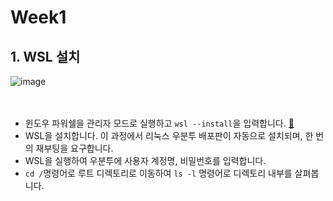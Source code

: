 # Week1

## 1. WSL 설치

![image](https://github.com/user-attachments/assets/bb52d248-5526-46cc-9867-a469fa9d69c6)
<br><br><br>
- 윈도우 파워쉘을 관리자 모드로 실행하고 `wsl --install`을 입력합니다. <a href="https://learn.microsoft.com/ko-kr/windows/wsl/install">🧷</a>
- WSL을 설치합니다. 이 과정에서 리눅스 우분투 배포판이 자동으로 설치되며, 한 번의 재부팅을 요구합니다.
- WSL을 실행하여 우분투에 사용자 계정명, 비밀번호를 입력합니다.
- `cd /`명령어로 루트 디렉토리로 이동하여 `ls -l` 명령어로 디렉토리 내부를 살펴봅니다.
